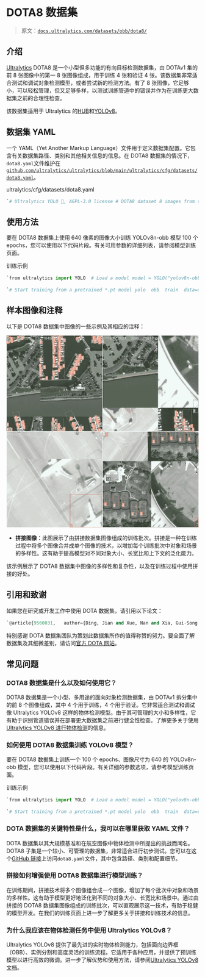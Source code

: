 # DOTA8 数据集

> 原文：[`docs.ultralytics.com/datasets/obb/dota8/`](https://docs.ultralytics.com/datasets/obb/dota8/)

## 介绍

[Ultralytics](https://ultralytics.com) DOTA8 是一个小型但多功能的有向目标检测数据集，由 DOTAv1 集的前 8 张图像中的第一 8 张图像组成，用于训练 4 张和验证 4 张。该数据集非常适合测试和调试对象检测模型，或者尝试新的检测方法。有了 8 张图像，它足够小，可以轻松管理，但又足够多样，以测试训练管道中的错误并作为在训练更大数据集之前的合理性检查。

该数据集适用于 Ultralytics 的[HUB](https://hub.ultralytics.com)和[YOLOv8](https://github.com/ultralytics/ultralytics)。

## 数据集 YAML

一个 YAML（Yet Another Markup Language）文件用于定义数据集配置。它包含有关数据集路径、类别和其他相关信息的信息。在 DOTA8 数据集的情况下，`dota8.yaml`文件维护在[`github.com/ultralytics/ultralytics/blob/main/ultralytics/cfg/datasets/dota8.yaml`](https://github.com/ultralytics/ultralytics/blob/main/ultralytics/cfg/datasets/dota8.yaml)。

ultralytics/cfg/datasets/dota8.yaml

```py
`# Ultralytics YOLO 🚀, AGPL-3.0 license # DOTA8 dataset 8 images from split DOTAv1 dataset by Ultralytics # Documentation: https://docs.ultralytics.com/datasets/obb/dota8/ # Example usage: yolo train model=yolov8n-obb.pt data=dota8.yaml # parent # ├── ultralytics # └── datasets #     └── dota8  ← downloads here (1MB)  # Train/val/test sets as 1) dir: path/to/imgs, 2) file: path/to/imgs.txt, or 3) list: [path/to/imgs1, path/to/imgs2, ..] path:  ../datasets/dota8  # dataset root dir train:  images/train  # train images (relative to 'path') 4 images val:  images/val  # val images (relative to 'path') 4 images  # Classes for DOTA 1.0 names:   0:  plane   1:  ship   2:  storage tank   3:  baseball diamond   4:  tennis court   5:  basketball court   6:  ground track field   7:  harbor   8:  bridge   9:  large vehicle   10:  small vehicle   11:  helicopter   12:  roundabout   13:  soccer ball field   14:  swimming pool  # Download script/URL (optional) download:  https://github.com/ultralytics/assets/releases/download/v0.0.0/dota8.zip` 
```

## 使用方法

要在 DOTA8 数据集上使用 640 像素的图像大小训练 YOLOv8n-obb 模型 100 个 epochs，您可以使用以下代码片段。有关可用参数的详细列表，请参阅模型训练页面。

训练示例

```py
`from ultralytics import YOLO  # Load a model model = YOLO("yolov8n-obb.pt")  # load a pretrained model (recommended for training)  # Train the model results = model.train(data="dota8.yaml", epochs=100, imgsz=640)` 
```

```py
`# Start training from a pretrained *.pt model yolo  obb  train  data=dota8.yaml  model=yolov8n-obb.pt  epochs=100  imgsz=640` 
```

## 样本图像和注释

以下是 DOTA8 数据集中图像的一些示例及其相应的注释：

![数据集示例图像](img/5cd5d0e625945634440545003cb955fb.png)

+   **拼接图像**：此图展示了由拼接数据集图像组成的训练批次。拼接是一种在训练过程中将多个图像合并成单个图像的技术，以增加每个训练批次中对象和场景的多样性。这有助于提高模型对不同对象大小、长宽比和上下文的泛化能力。

该示例展示了 DOTA8 数据集中图像的多样性和复杂性，以及在训练过程中使用拼接的好处。

## 引用和致谢

如果您在研究或开发工作中使用 DOTA 数据集，请引用以下论文：

```py
`@article{9560031,   author={Ding, Jian and Xue, Nan and Xia, Gui-Song and Bai, Xiang and Yang, Wen and Yang, Michael and Belongie, Serge and Luo, Jiebo and Datcu, Mihai and Pelillo, Marcello and Zhang, Liangpei},   journal={IEEE Transactions on Pattern Analysis and Machine Intelligence},   title={Object Detection in Aerial Images: A Large-Scale Benchmark and Challenges},   year={2021},   volume={},   number={},   pages={1-1},   doi={10.1109/TPAMI.2021.3117983} }` 
```

特别感谢 DOTA 数据集团队为策划此数据集所作的值得称赞的努力。要全面了解数据集及其细微差别，请访问[官方 DOTA 网站](https://captain-whu.github.io/DOTA/index.html)。

## 常见问题

### DOTA8 数据集是什么以及如何使用它？

DOTA8 数据集是一个小型、多用途的面向对象检测数据集，由 DOTAv1 拆分集中的前 8 个图像组成，其中 4 个用于训练，4 个用于验证。它非常适合测试和调试像 Ultralytics YOLOv8 这样的物体检测模型。由于其可管理的大小和多样性，它有助于识别管道错误并在部署更大数据集之前进行健全性检查。了解更多关于使用[Ultralytics YOLOv8 进行物体检测](https://github.com/ultralytics/ultralytics)的信息。

### 如何使用 DOTA8 数据集训练 YOLOv8 模型？

要在 DOTA8 数据集上训练一个 100 个 epochs、图像尺寸为 640 的 YOLOv8n-obb 模型，您可以使用以下代码片段。有关详细的参数选项，请参考模型训练页面。

训练示例

```py
`from ultralytics import YOLO  # Load a model model = YOLO("yolov8n-obb.pt")  # load a pretrained model (recommended for training)  # Train the model results = model.train(data="dota8.yaml", epochs=100, imgsz=640)` 
```

```py
`# Start training from a pretrained *.pt model yolo  obb  train  data=dota8.yaml  model=yolov8n-obb.pt  epochs=100  imgsz=640` 
```

### DOTA 数据集的关键特性是什么，我可以在哪里获取 YAML 文件？

DOTA 数据集以其大规模基准和在航空图像中物体检测中所提出的挑战而闻名。DOTA8 子集是一个较小、可管理的数据集，非常适合进行初步测试。您可以在这个[GitHub 链接](https://github.com/ultralytics/ultralytics/blob/main/ultralytics/cfg/datasets/dota8.yaml)上访问`dota8.yaml`文件，其中包含路径、类别和配置细节。

### 拼接如何增强使用 DOTA8 数据集进行模型训练？

在训练期间，拼接技术将多个图像组合成一个图像，增加了每个批次中对象和场景的多样性。这有助于模型更好地泛化到不同的对象大小、长宽比和场景中。通过由拼接的 DOTA8 数据集图像组成的训练批次，可以直观展示这一技术，有助于稳健的模型开发。在我们的训练页面上进一步了解更多关于拼接和训练技术的信息。

### 为什么我应该在物体检测任务中使用 Ultralytics YOLOv8？

Ultralytics YOLOv8 提供了最先进的实时物体检测能力，包括面向边界框（OBB）、实例分割和高度灵活的训练流程。它适用于各种应用，并提供了预训练模型以进行高效的微调。进一步了解优势和使用方法，请参阅[Ultralytics YOLOv8 文档](https://github.com/ultralytics/ultralytics)。
